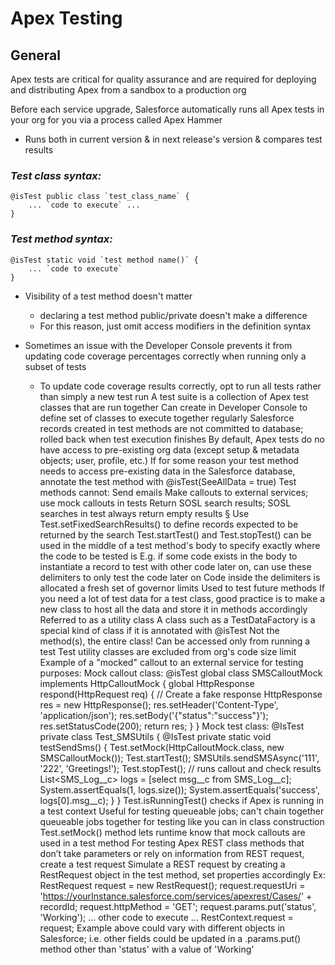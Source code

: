 # Apex Testing

## General

Apex tests are critical for quality assurance and are required for deploying and distributing Apex from a sandbox to a production org

Before each service upgrade, Salesforce automatically runs all Apex tests in your org for you via a process called Apex Hammer

- Runs both in current version & in next release's version & compares test results

### _Test class syntax:_

    @isTest public class `test_class_name` {
        ... `code to execute` ...
    }

### _Test method syntax:_

    @isTest static void `test method name()` {
        ... `code to execute`
    }

- Visibility of a test method doesn't matter
  - declaring a test method public/private doesn't make a difference
  - For this reason, just omit access modifiers in the definition syntax

- Sometimes an issue with the Developer Console prevents it from updating code coverage percentages correctly when running only a subset of tests
  - To update code coverage results correctly, opt to run all tests rather than simply a new test run
A test suite is a collection of Apex test classes that are run together
    Can create in Developer Console to define set of classes to execute together regularly
Salesforce records created in test methods are not committed to database; rolled back when test execution finishes
By default, Apex tests do no have access to pre-existing org data (except setup & metadata objects; user, profile, etc.)
    If for some reason your test method needs to access pre-existing data in the Salesforce database, annotate the test method with @isTest(SeeAllData = true)
Test methods cannot:
    Send emails
    Make callouts to external services; use mock callouts in tests
    Return SOSL search results; SOSL searches in test always return empty results
        § Use Test.setFixedSearchResults() to define records expected to be returned by the search
Test.startTest() and Test.stopTest() can be used in the middle of a test method's body to specify exactly where the code to be tested is
    E.g. if some code exists in the body to instantiate a record to test with other code later on, can use these delimiters to only test the code later on
    Code inside the delimiters is allocated a fresh set of governor limits
    Used to test future methods
If you need a lot of test data for a test class, good practice is to make a new class to host all the data and store it in methods accordingly
    Referred to as a utility class
A class such as a TestDataFactory is a special kind of class if it is annotated with @isTest
    Not the method(s), the entire class!
    Can be accessed only from running a test
Test utility classes are  excluded from org's code size limit
Example of a "mocked" callout to an external service for testing purposes:
    Mock callout class:
@isTest
    global class SMSCalloutMock implements HttpCalloutMock {
        global HttpResponse respond(HttpRequest req) {
            // Create a fake response
            HttpResponse res = new HttpResponse();
            res.setHeader('Content-Type', 'application/json');
            res.setBody('{"status":"success"}');
            res.setStatusCode(200);
            return res;
        }
    }
    Mock test class:
    @IsTest
    private class Test_SMSUtils {
        @IsTest
        private static void testSendSms() {
        Test.setMock(HttpCalloutMock.class, new SMSCalloutMock());
        Test.startTest();
            SMSUtils.sendSMSAsync('111', '222', 'Greetings!');
        Test.stopTest();
        // runs callout and check results
        List<SMS_Log__c> logs = [select msg__c from SMS_Log__c];
        System.assertEquals(1, logs.size());
        System.assertEquals('success', logs[0].msg__c);
        }
    }
Test.isRunningTest() checks if Apex is running in a test context
    Useful for testing queueable jobs; can't chain together queueable jobs together for testing like you can in class construction
Test.setMock() method lets runtime know that mock callouts are used in a test method
For testing Apex REST class methods that don’t take parameters or rely on information from REST request, create a test request
    Simulate a REST request by creating a RestRequest object in the test method, set properties accordingly
    Ex:
    RestRequest request = new RestRequest();
    request.requestUri = 'https://yourInstance.salesforce.com/services/apexrest/Cases/' + recordId;
    request.httpMethod = 'GET';
    request.params.put('status', 'Working');
        … other code to execute ...
    RestContext.request = request;
    Example above could vary with different objects in Salesforce; i.e. other fields could be updated in a .params.put() method other than 'status' with a value of 'Working'
